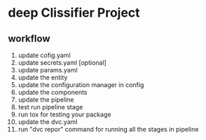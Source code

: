 # deep Clissifier Project


## workflow

1. update cofig.yaml
2. update secrets.yaml [optional]
3. update params.yaml
4. update the entity
5. update the configuration manager in config
6. update the components
7. update the pipeline
8. test run pipeline stage
9. run tox for testing your package 
10. update the dvc.yaml
11. run "dvc repor" command for running all the stages in       pipeline